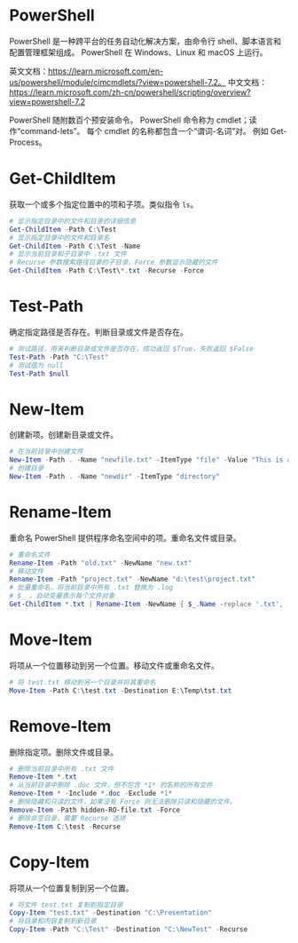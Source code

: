 # PowerShell
PowerShell 是一种跨平台的任务自动化解决方案，由命令行 shell、脚本语言和配置管理框架组成。 PowerShell 在 Windows、Linux 和 macOS 上运行。

英文文档：https://learn.microsoft.com/en-us/powershell/module/cimcmdlets/?view=powershell-7.2。
中文文档：https://learn.microsoft.com/zh-cn/powershell/scripting/overview?view=powershell-7.2

PowerShell 随附数百个预安装命令。 PowerShell 命令称为 cmdlet；读作“command-lets”。
每个 cmdlet 的名称都包含一个“谓词-名词”对。 例如 Get-Process。

# Get-ChildItem
获取一个或多个指定位置中的项和子项。类似指令 `ls`。

```powershell
# 显示指定目录中的文件和目录的详细信息
Get-ChildItem -Path C:\Test
# 显示指定目录中的文件和目录名
Get-ChildItem -Path C:\Test -Name
# 显示当前目录和子目录中 .txt 文件
# Recurse 参数搜索路径目录的子目录，Force 参数显示隐藏的文件
Get-ChildItem -Path C:\Test\*.txt -Recurse -Force
```

# Test-Path
确定指定路径是否存在。判断目录或文件是否存在。

```powershell
# 测试路径，用来判断目录或文件是否存在，成功返回 $True，失败返回 $False
Test-Path -Path "C:\Test"
# 测试值为 null
Test-Path $null
```

# New-Item
创建新项。创建新目录或文件。

```powershell
# 在当前目录中创建文件
New-Item -Path . -Name "newfile.txt" -ItemType "file" -Value "This is a text string."
# 创建目录
New-Item -Path . -Name "newdir" -ItemType "directory"
```

# Rename-Item
重命名 PowerShell 提供程序命名空间中的项。重命名文件或目录。

```powershell
# 重命名文件
Rename-Item -Path "old.txt" -NewName "new.txt"
# 移动文件
Rename-Item -Path "project.txt" -NewName "d:\test\project.txt"
# 批量重命名，将当前目录中所有 .txt 替换为 .log
# $_ ，自动变量表示每个文件对象
Get-ChildItem *.txt | Rename-Item -NewName { $_.Name -replace '.txt', '.log'}
```

# Move-Item
将项从一个位置移动到另一个位置。移动文件或重命名文件。

```powershell
# 将 test.txt 移动到另一个目录并将其重命名
Move-Item -Path C:\test.txt -Destination E:\Temp\tst.txt
```

# Remove-Item
删除指定项。删除文件或目录。

```powershell
# 删除当前目录中所有 .txt 文件
Remove-Item *.txt
# 从当前目录中删除 .doc 文件，但不包含 *1* 的名称的所有文件
Remove-Item * -Include *.doc -Exclude *1*
# 删除隐藏和只读的文件，如果没有 Force 则无法删除只读和隐藏的文件。
Remove-Item -Path hidden-RO-file.txt -Force
# 删除非空目录，需要 Recurse 选项
Remove-Item C:\test -Recurse
```

# Copy-Item
将项从一个位置复制到另一个位置。

```powershell
# 将文件 test.txt 复制到指定目录
Copy-Item "test.txt" -Destination "C:\Presentation"
# 将目录和内容复制到新目录
Copy-Item -Path "C:\Test" -Destination "C:\NewTest" -Recurse
```